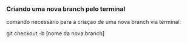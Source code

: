 ### Criando uma nova branch pelo terminal

comando necessário para a criaçao de uma nova branch via terminal:

git checkout -b [nome da nova branch]
